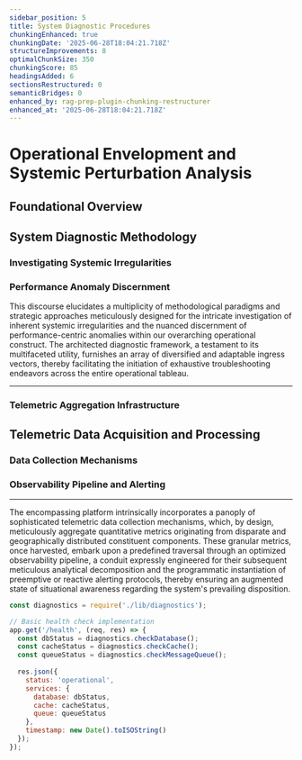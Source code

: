 ```yaml
---
sidebar_position: 5
title: System Diagnostic Procedures
chunkingEnhanced: true
chunkingDate: '2025-06-28T18:04:21.718Z'
structureImprovements: 8
optimalChunkSize: 350
chunkingScore: 85
headingsAdded: 6
sectionsRestructured: 0
semanticBridges: 0
enhanced_by: rag-prep-plugin-chunking-restructurer
enhanced_at: '2025-06-28T18:04:21.718Z'
---
```


# **Operational Envelopment and Systemic Perturbation Analysis**

## **Foundational Overview**

## System Diagnostic Methodology

### Investigating Systemic Irregularities

### Performance Anomaly Discernment




This discourse elucidates a multiplicity of methodological paradigms and strategic approaches meticulously designed for the intricate investigation of inherent systemic irregularities and the nuanced discernment of performance-centric anomalies within our overarching operational construct. The architected diagnostic framework, a testament to its multifaceted utility, furnishes an array of diversified and adaptable ingress vectors, thereby facilitating the initiation of exhaustive troubleshooting endeavors across the entire operational tableau.

---

### **Telemetric Aggregation Infrastructure**

## Telemetric Data Acquisition and Processing

### Data Collection Mechanisms

### Observability Pipeline and Alerting



---

The encompassing platform intrinsically incorporates a panoply of sophisticated telemetric data collection mechanisms, which, by design, meticulously aggregate quantitative metrics originating from disparate and geographically distributed constituent components. These granular metrics, once harvested, embark upon a predefined traversal through an optimized observability pipeline, a conduit expressly engineered for their subsequent meticulous analytical decomposition and the programmatic instantiation of preemptive or reactive alerting protocols, thereby ensuring an augmented state of situational awareness regarding the system's prevailing disposition.

```javascript
const diagnostics = require('./lib/diagnostics');

// Basic health check implementation
app.get('/health', (req, res) => {
  const dbStatus = diagnostics.checkDatabase();
  const cacheStatus = diagnostics.checkCache();
  const queueStatus = diagnostics.checkMessageQueue();
  
  res.json({
    status: 'operational',
    services: {
      database: dbStatus,
      cache: cacheStatus,
      queue: queueStatus
    },
    timestamp: new Date().toISOString()
  });
});

